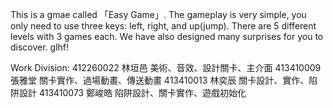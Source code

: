   This is a gmae called 「Easy Game」.
  The gameplay is very simple, you only need to use three keys: left, right, and up(jump).
  There are 5 different levels with 3 games each.
  We have also designed many surprises for you to discover.
  glhf!

  Work Division:
   412260022 林垣邑 美術、音效、設計關卡、主介面
   413410009 張雅堂 關卡實作、過場動畫、傳送動畫
   413410013 林奕辰 關卡設計、實作、陷阱設計
   413410073 鄭峻皓 陷阱設計、關卡實作、遊戲初始化
